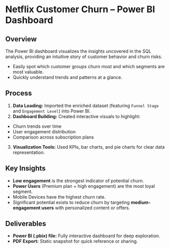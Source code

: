 # Netflix Customer Churn – Power BI Dashboard
## Overview
The Power BI dashboard visualizes the insights uncovered in the SQL analysis, providing an intuitive story of customer behavior and churn risks.
- Easily spot which customer groups churn most and which segments are most valuable.
- Quickly understand trends and patterns at a glance.

## Process
1. **Data Loading:** Imported the enriched dataset (featuring `Funnel Stage` and `Engagement Level`) into Power BI.
2. **Dashboard Building:** Created interactive visuals to highlight:
  - Churn trends over time
  - User engagement distribution
  - Comparison across subscription plans
3. **Visualization Tools:** Used KPIs, bar charts, and pie charts for clear data representation.

## Key Insights
- **Low engagement** is the strongest indicator of potential churn.
- **Power Users** (Premium plan + high engagement) are the most loyal segment.
- Mobile Devices have the highest churn rate.
- Significant potential exists to reduce churn by targeting **medium-engagement users** with personalized content or offers.

## Deliverables
- **Power BI (.pbix) file:** Fully interactive dashboard for deep exploration.
- **PDF Export:** Static snapshot for quick reference or sharing.
